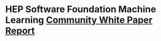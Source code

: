 # HEP Software Foundation Machine Learning [Community White Paper Report](http://hepsoftwarefoundation.org/activities/cwp.html)
